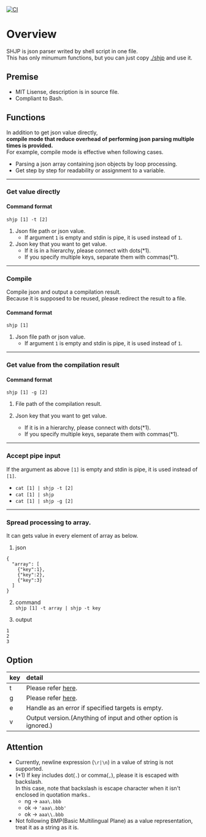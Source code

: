 [![CI](https://github.com/begyyal/shjp/actions/workflows/push-develop.yml/badge.svg)](https://github.com/begyyal/shjp/actions/workflows/push-develop.yml)

# Overview

SHJP is json parser writed by shell script in one file.  
This has only minumum functions, but you can just copy [./shjp](./shjp) and use it.

## Premise

- MIT Lisense, description is in source file.
- Compliant to Bash.

## Functions

In addition to get json value directly,  
**compile mode that reduce overhead of performing json parsing multiple times is provided.**  
For example, compile mode is effective when following cases.
 - Parsing a json array containing json objects by loop processing.
 - Get step by step for readability or assignment to a variable.

***
### Get value directly

#### Command format
`shjp [1] -t [2]`  
1. Json file path or json value.   
    - If argument `1` is empty and stdin is pipe, it is used instead of `1`.
2. Json key that you want to get value.   
    - If it is in a hierarchy, please connect with dots(*1).
    - If you specify multiple keys, separate them with commas(*1).

***
### Compile

Compile json and output a compilation result.  
Because it is supposed to be reused, please redirect the result to a file.

#### Command format
`shjp [1]`
1. Json file path or json value.
    - If argument `1` is empty and stdin is pipe, it is used instead of `1`.

***
### Get value from the compilation result

#### Command format
`shjp [1] -g [2]`
1. File path of the compilation result.

2. Json key that you want to get value. 
    - If it is in a hierarchy, please connect with dots(*1).
    - If you specify multiple keys, separate them with commas(*1).

***
### Accept pipe input
If the argument as above `[1]` is empty and stdin is pipe, it is used instead of `[1]`.

- `cat [1] | shjp -t [2]`
- `cat [1] | shjp`
- `cat [1] | shjp -g [2]`

***
### Spread processing to array.
It can gets value in every element of array as below.

1. json  
```
{
  "array": [ 
    {"key":1}, 
    {"key":2}, 
    {"key":3} 
  ]
}
```

2. command  
`shjp [1] -t array | shjp -t key`

3. output
```
1
2
3
```

## Option

|key|detail|
|:---|:---|
|t|Please refer [here](#Get&#32;value&#32;directly).|
|g|Please refer [here](#Get&#32;value&#32;from&#32;the&#32;compilation&#32;result).|
|e|Handle as an error if specified targets is empty.|
|v|Output version.(Anything of input and other option is ignored.)|

## Attention

- Currently, newline expression (`\r|\n`) in a value of string is not supported.
- (*1) If key includes dot(`.`) or comma(`,`), please it is escaped with backslash.  
    In this case, note that backslash is escape character when it isn't enclosed in quotation marks..
  - ng -> `aaa\.bbb` 
  - ok -> `'aaa\.bbb'`
  - ok -> `aaa\\.bbb`
- Not following BMP(Basic Multilingual Plane) as a value representation,  
  treat it as a string as it is.
